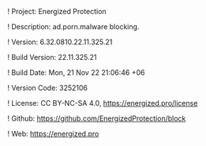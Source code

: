 ! Project: Energized Protection

! Description: ad.porn.malware blocking.

! Version: 6.32.0810.22.11.325.21

! Build Version: 22.11.325.21

! Build Date: Mon, 21 Nov 22 21:06:46 +06

! Version Code: 3252106

! License: CC BY-NC-SA 4.0, https://energized.pro/license

! Github: https://github.com/EnergizedProtection/block

! Web: https://energized.pro
